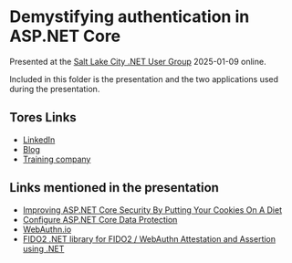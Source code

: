 # Demystifying authentication in ASP.NET Core

Presented at the <a href="https://www.meetup.com/the-slc-net-user-group/" target="_blank">Salt Lake City .NET User Group</a> 2025-01-09 online.

Included in this folder is the presentation and the two applications used during the presentation.

## Tores Links
* <a href="https://www.linkedin.com/in/torenestenius/" target="_blank">LinkedIn</a> 
* <a href="https://nestenius.se/" target="_blank">Blog</a>
* <a href="https://tn-data.se/" target="_blank">Training company</a>


## Links mentioned in the presentation
* <a href="https://nestenius.se/net/improving-asp-net-core-security-by-putting-your-cookies-on-a-diet/" target="_blank">Improving ASP.NET Core Security By Putting Your Cookies On A Diet</a>
* <a href="https://learn.microsoft.com/en-us/aspnet/core/security/data-protection/configuration/overview" target="_blank">Configure ASP.NET Core Data Protection</a>
* <a href="https://webauthn.io/" target="_blank">WebAuthn.io</a>
* <a href="https://github.com/passwordless-lib/fido2-net-lib" target="_blank">FIDO2 .NET library for FIDO2 / WebAuthn Attestation and Assertion using .NET</a>


